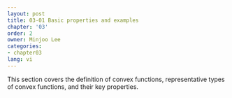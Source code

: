 ```yaml
---
layout: post
title: 03-01 Basic properties and examples
chapter: '03'
order: 2
owner: Minjoo Lee
categories:
- chapter03
lang: vi
---
```


This section covers the definition of convex functions, representative types of convex functions, and their key properties.